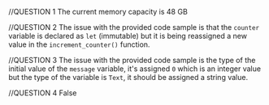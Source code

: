 //QUESTION 1
The current memory capacity is 48 GB

//QUESTION 2
The issue with the provided code sample is that the `counter` variable is declared as `let` (immutable) but it is being reassigned a new value in the `increment_counter()` function.

//QUESTION 3
The issue with the provided code sample is the type of the initial value of the `message` variable, it's assigned `0` which is an integer value but the type of the variable is `Text`, it should be assigned a string value.

//QUESTION 4
False